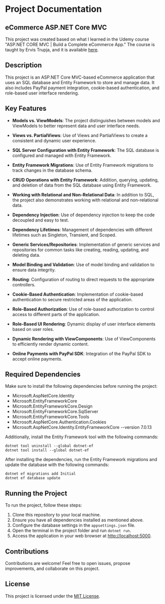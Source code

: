<h1>Project Documentation</h1>
<h2>eCommerce ASP.NET Core MVC</h2>
<p>This project was created based on what I learned in the Udemy course "ASP.NET CORE MVC | Build a Complete eCommerce App." The course is taught by Ervis Trupja, and it is available <a href="https://www.udemy.com/course/complete-ecommerce-aspnet-mvc-application/?utm_source=adwords&amp;utm_medium=udemyads&amp;utm_campaign=WebDevelopment_v.PROF_la.EN_cc.BR_ti.8322&amp;utm_content=deal4584&amp;utm_term=_._ag_108455848694_._ad_467154447027_._kw__._de_c_._dm__._pl__._ti_dsa-774930035449_._li_1001655_._pd__._&amp;matchtype=&amp;gad_source=1&amp;gclid=EAIaIQobChMIl4Lr0PioggMVoRNlCh3_VwOXEAAYASAAEgJOifD_BwE" target="_new">here</a>.</p>
<h2>Description</h2>
<p>This project is an ASP.NET Core MVC-based eCommerce application that uses an SQL database and Entity Framework to store and manage data. It also includes PayPal payment integration, cookie-based authentication, and role-based user interface rendering.</p>
<h2>Key Features</h2>
<ul>
<li>
<p><strong>Models vs. ViewModels</strong>: The project distinguishes between models and ViewModels to better represent data and user interface needs.</p>
</li>
<li>
<p><strong>Views vs. PartialViews</strong>: Use of Views and PartialViews to create a consistent and dynamic user experience.</p>
</li>
<li>
<p><strong>SQL Server Configuration with Entity Framework</strong>: The SQL database is configured and managed with Entity Framework.</p>
</li>
<li>
<p><strong>Entity Framework Migrations</strong>: Use of Entity Framework migrations to track changes in the database schema.</p>
</li>
<li>
<p><strong>CRUD Operations with Entity Framework</strong>: Addition, querying, updating, and deletion of data from the SQL database using Entity Framework.</p>
</li>
<li>
<p><strong>Working with Relational and Non-Relational Data</strong>: In addition to SQL, the project also demonstrates working with relational and non-relational data.</p>
</li>
<li>
<p><strong>Dependency Injection</strong>: Use of dependency injection to keep the code decoupled and easy to test.</p>
</li>
<li>
<p><strong>Dependency Lifetimes</strong>: Management of dependencies with different lifetimes such as Singleton, Transient, and Scoped.</p>
</li>
<li>
<p><strong>Generic Services/Repositories</strong>: Implementation of generic services and repositories for common tasks like creating, reading, updating, and deleting data.</p>
</li>
<li>
<p><strong>Model Binding and Validation</strong>: Use of model binding and validation to ensure data integrity.</p>
</li>
<li>
<p><strong>Routing</strong>: Configuration of routing to direct requests to the appropriate controllers.</p>
</li>
<li>
<p><strong>Cookie-Based Authentication</strong>: Implementation of cookie-based authentication to secure restricted areas of the application.</p>
</li>
<li>
<p><strong>Role-Based Authorization</strong>: Use of role-based authorization to control access to different parts of the application.</p>
</li>
<li>
<p><strong>Role-Based UI Rendering</strong>: Dynamic display of user interface elements based on user roles.</p>
</li>
<li>
<p><strong>Dynamic Rendering with ViewComponents</strong>: Use of ViewComponents to efficiently render dynamic content.</p>
</li>
<li>
<p><strong>Online Payments with PayPal SDK</strong>: Integration of the PayPal SDK to accept online payments.</p>
</li>
</ul>
<h2>Required Dependencies</h2>
<p>Make sure to install the following dependencies before running the project:</p>
<ul>
<li>Microsoft.AspNetCore.Identity</li>
<li>Microsoft.EntityFrameworkCore</li>
<li>Microsoft.EntityFrameworkCore.Design</li>
<li>Microsoft.EntityFrameworkCore.SqlServer</li>
<li>Microsoft.EntityFrameworkCore.Tools</li>
<li>Microsoft.AspNetCore.Authentication.Cookies</li>
<li>Microsoft.AspNetCore.Identity.EntityFrameworkCore --version 7.0.13</li>
</ul>
<p>Additionally, install the Entity Framework tool with the following commands:</p>
<p><code>dotnet tool uninstall --global dotnet-ef</code><br /><code>dotnet tool install --global dotnet-ef</code></p>
<p>After installing the dependencies, run the Entity Framework migrations and update the database with the following commands:</p>
<p><code>dotnet ef migrations add Initial</code><br /><code>dotnet ef database update</code></p>
<h2>Running the Project</h2>
<p>To run the project, follow these steps:</p>
<ol>
<li>Clone this repository to your local machine.</li>
<li>Ensure you have all dependencies installed as mentioned above.</li>
<li>Configure the database settings in the <code>appsettings.json</code> file.</li>
<li>Open the terminal in the project folder and run <code>dotnet run</code>.</li>
<li>Access the application in your web browser at <a href="http://localhost:5000/" target="_new">http://localhost:5000</a>.</li>
</ol>
<h2>Contributions</h2>
<p>Contributions are welcome! Feel free to open issues, propose improvements, and collaborate on this project.</p>
<h2>License</h2>
<p>This project is licensed under the <a href="https://chat.openai.com/c/LICENSE.md" target="_new">MIT License</a>.</p>
